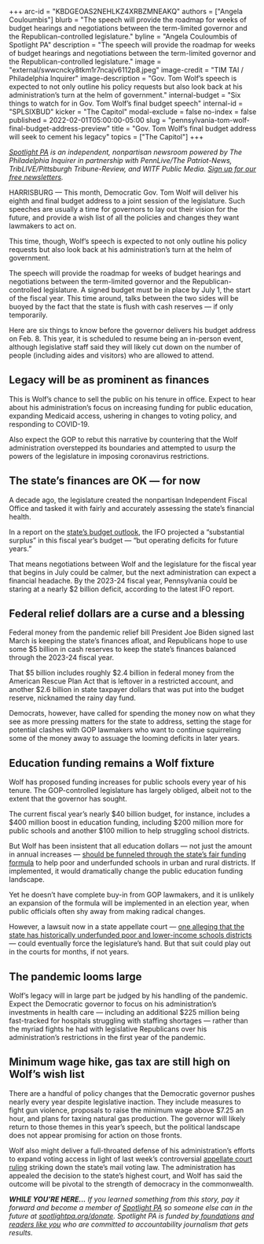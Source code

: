 +++
arc-id = "KBDGEOAS2NEHLKZ4XRBZMNEAKQ"
authors = ["Angela Couloumbis"]
blurb = "The speech will provide the roadmap for weeks of budget hearings and negotiations between the term-limited governor and the Republican-controlled legislature."
byline = "Angela Couloumbis of Spotlight PA"
description = "The speech will provide the roadmap for weeks of budget hearings and negotiations between the term-limited governor and the Republican-controlled legislature."
image = "external/swwcncky8tkm1r7ncajv6112p8.jpeg"
image-credit = "TIM TAI / Philadelphia Inquirer"
image-description = "Gov. Tom Wolf’s speech is expected to not only outline his policy requests but also look back at his administration’s turn at the helm of government."
internal-budget = "Six things to watch for in Gov. Tom Wolf’s final budget speech"
internal-id = "SPLSIXBUD"
kicker = "The Capitol"
modal-exclude = false
no-index = false
published = 2022-02-01T05:00:00-05:00
slug = "pennsylvania-tom-wolf-final-budget-address-preview"
title = "Gov. Tom Wolf’s final budget address will seek to cement his legacy"
topics = ["The Capitol"]
+++

<a href="https://www.spotlightpa.org/"><i>Spotlight PA</i></a><i> is an independent, nonpartisan newsroom powered by The Philadelphia Inquirer in partnership with PennLive/The Patriot-News, TribLIVE/Pittsburgh Tribune-Review, and WITF Public Media. </i><a href="https://www.spotlightpa.org/newsletters"><i>Sign up for our free newsletters</i></a><i>.</i>

HARRISBURG — This month, Democratic Gov. Tom Wolf will deliver his eighth and final budget address to a joint session of the legislature. Such speeches are usually a time for governors to lay out their vision for the future, and provide a wish list of all the policies and changes they want lawmakers to act on.

This time, though, Wolf’s speech is expected to not only outline his policy requests but also look back at his administration’s turn at the helm of government.

The speech will provide the roadmap for weeks of budget hearings and negotiations between the term-limited governor and the Republican-controlled legislature. A signed budget must be in place by July 1, the start of the fiscal year. This time around, talks between the two sides will be buoyed by the fact that the state is flush with cash reserves — if only temporarily.

Here are six things to know before the governor delivers his budget address on Feb. 8. This year, it is scheduled to resume being an in-person event, although legislative staff said they will likely cut down on the number of people (including aides and visitors) who are allowed to attend.

<script src="https://www.spotlightpa.org/embed.js" async></script><div data-spl-embed-version="1" data-spl-src="https://www.spotlightpa.org/embeds/newsletter/"></div>

## Legacy will be as prominent as finances

This is Wolf’s chance to sell the public on his tenure in office. Expect to hear about his administration’s focus on increasing funding for public education, expanding Medicaid access, ushering in changes to voting policy, and responding to COVID-19.

Also expect the GOP to rebut this narrative by countering that the Wolf administration overstepped its boundaries and attempted to usurp the powers of the legislature in imposing coronavirus restrictions.

## The state’s finances are OK — for now

A decade ago, the legislature created the nonpartisan Independent Fiscal Office and tasked it with fairly and accurately assessing the state’s financial health.

In a report on the <a href="http://www.ifo.state.pa.us/download.cfm?file=Resources/Documents/Five_Year_Outlook_2021.pdf">state’s budget outlook</a>, the IFO projected a “substantial surplus” in this fiscal year’s budget — “but operating deficits for future years.”

That means negotiations between Wolf and the legislature for the fiscal year that begins in July could be calmer, but the next administration can expect a financial headache. By the 2023-24 fiscal year, Pennsylvania could be staring at a nearly $2 billion deficit, according to the latest IFO report.

## Federal relief dollars are a curse and a blessing

Federal money from the pandemic relief bill President Joe Biden signed last March is keeping the state’s finances afloat, and Republicans hope to use some $5 billion in cash reserves to keep the state’s finances balanced through the 2023-24 fiscal year.

That $5 billion includes roughly $2.4 billion in federal money from the American Rescue Plan Act that is leftover in a restricted account, and another $2.6 billion in state taxpayer dollars that was put into the budget reserve, nicknamed the rainy day fund.

Democrats, however, have called for spending the money now on what they see as more pressing matters for the state to address, setting the stage for potential clashes with GOP lawmakers who want to continue squirreling some of the money away to assuage the looming deficits in later years.

## Education funding remains a Wolf fixture

Wolf has proposed funding increases for public schools every year of his tenure. The GOP-controlled legislature has largely obliged, albeit not to the extent that the governor has sought.

The current fiscal year’s nearly $40 billion budget, for instance, includes a $400 million boost in education funding, including $200 million more for public schools and another $100 million to help struggling school districts.

But Wolf has been insistent that all education dollars — not just the amount in annual increases — <a href="https://www.spotlightpa.org/news/2021/02/pennsylvania-education-tom-wolf-budget-funding-formula-hold-harmless/">should be funneled through the state’s fair funding formula</a> to help poor and underfunded schools in urban and rural districts. If implemented, it would dramatically change the public education funding landscape.

Yet he doesn’t have complete buy-in from GOP lawmakers, and it is unlikely an expansion of the formula will be implemented in an election year, when public officials often shy away from making radical changes.

However, a lawsuit now in a state appellate court — <a href="https://www.inquirer.com/news/pennsylvania-school-funding-trial-testimony-20220126.html">one alleging that the state has historically underfunded poor and lower-income schools districts</a> — could eventually force the legislature’s hand. But that suit could play out in the courts for months, if not years.

## The pandemic looms large

Wolf’s legacy will in large part be judged by his handling of the pandemic. Expect the Democratic governor to focus on his administration’s investments in health care — including an additional $225 million being fast-tracked for hospitals struggling with staffing shortages — rather than the myriad fights he had with legislative Republicans over his administration’s restrictions in the first year of the pandemic.

<script src="https://www.spotlightpa.org/embed.js" async></script><div data-spl-embed-version="1" data-spl-src="https://www.spotlightpa.org/embeds/donate/"></div>

## Minimum wage hike, gas tax are still high on Wolf’s wish list

There are a handful of policy changes that the Democratic governor pushes nearly every year despite legislative inaction. They include measures to fight gun violence, proposals to raise the minimum wage above $7.25 an hour, and plans for taxing natural gas production. The governor will likely return to those themes in this year’s speech, but the political landscape does not appear promising for action on those fronts.

Wolf also might deliver a full-throated defense of his administration’s efforts to expand voting access in light of last week’s controversial <a href="https://www.spotlightpa.org/news/2022/01/pennsylvania-mail-voting-unconstitutional-supreme-court-appeal/">appellate court ruling</a> striking down the state’s mail voting law. The administration has appealed the decision to the state’s highest court, and Wolf has said the outcome will be pivotal to the strength of democracy in the commonwealth.

<i><b>WHILE YOU’RE HERE...</b></i><i> If you learned something from this story, pay it forward and become a member of </i><a href="https://www.spotlightpa.org/"><i>Spotlight PA</i></a><i> so someone else can in the future at </i><a href="http://spotlightpa.org/donate"><i>spotlightpa.org/donate</i></a><i>. Spotlight PA is funded by</i><a href="https://www.spotlightpa.org/support"><i> foundations</i></a><i> </i><a href="https://www.spotlightpa.org/support"><i>and readers like you</i></a><i> who are committed to accountability journalism that gets results.</i>
